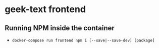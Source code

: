 # geek-text frontend

## Running NPM inside the container

- `docker-compose run frontend npm i [--save|--save-dev] [package]`
